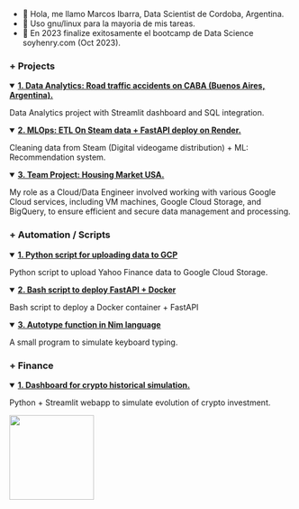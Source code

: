 - 👋 Hola, me llamo Marcos Ibarra, Data Scientist de Cordoba, Argentina.
- 🐧 Uso gnu/linux para la mayoria de mis tareas. 
- 🌱 En 2023 finalize exitosamente el bootcamp de Data Science soyhenry.com (Oct 2023).

### + Projects
  <details open>
     <summary>
       <a href="https://github.com/MRCSIBR/PI_DA"  target="_blank">
         <b>1. Data Analytics: Road traffic accidents on CABA (Buenos Aires, Argentina).</b>
     </a>
     </summary>
     <p>Data Analytics project with Streamlit dashboard and SQL integration.</p>
  </details>
   
  <details open>
     <summary>
       <a href="https://github.com/MRCSIBR/PI_ML_OPS"  target="_blank">
         <b>2. MLOps: ETL On Steam data + FastAPI deploy on Render.</b>
     </a>
     </summary>
     <p>Cleaning data from Steam (Digital videogame distribution) + ML: Recommendation system.</p>
  </details>
   
   <details open>
     <summary>
       <a href="https://github.com/MRCSIBR/PF_GRUPO"  target="_blank">
         <b>3. Team Project: Housing Market USA.</b>
     </a>
     </summary>
     <p>My role as a Cloud/Data Engineer involved working with various Google Cloud services, including VM machines, Google Cloud Storage, and BigQuery, to ensure efficient and secure data management and processing.</p>
    
   </details>
   

### + Automation / Scripts

  
  <details open>
  <summary>
    <a href="https://github.com/MRCSIBR/Python_GoogleCLOUD"  target="_blank">
      <b>1. Python script for uploading data to GCP</b>
  </a>
  </summary>
  <p>Python script to upload Yahoo Finance data to Google Cloud Storage.</p>
  </details>
  
  
  <details open>
  <summary>
    <a href="https://github.com/MRCSIBR/Script_Deploy_FastAPI"  target="_blank">
      <b>2. Bash script to deploy FastAPI + Docker</b>
  </a>
  </summary>
  <p>Bash script to deploy a Docker container + FastAPI</p>
  </details>

   <details open>
  <summary>
    <a href="https://github.com/MRCSIBR/Autotype"  target="_blank">
      <b>3. Autotype function in Nim language</b>
  </a>
  </summary>
  <p>A small program to simulate keyboard typing.</p>
   </details>

### + Finance

<details open>
  <summary>
    <a href="https://github.com/MRCSIBR/Dashboard-Crypto-with-Historical-Simulation/tree/main"  target="_blank">
      <b>1. Dashboard for crypto historical simulation.</b>
  </a>
  </summary>
  <p>Python + Streamlit webapp to simulate evolution of crypto investment.</p>
  </details>
<!---
MRCSIBR/MRCSIBR is a ✨ special ✨ repository because its `README.md` (this file) appears on your GitHub profile.
You can click the Preview link to take a look at your changes.
--->
<img height="150" src="https://github-readme-stats.vercel.app/api/top-langs/?username=MRCSIBR&theme=dark&layout=compact&count_private=true" />
